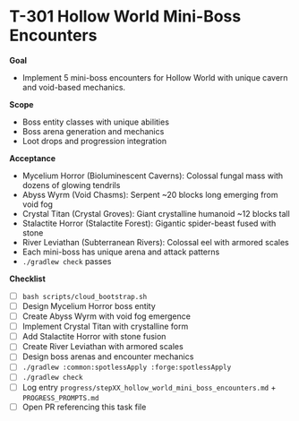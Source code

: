 # T-301 Hollow World Mini-Boss Encounters

**Goal**

- Implement 5 mini-boss encounters for Hollow World with unique cavern and void-based mechanics.

**Scope**

- Boss entity classes with unique abilities
- Boss arena generation and mechanics
- Loot drops and progression integration

**Acceptance**

- Mycelium Horror (Bioluminescent Caverns): Colossal fungal mass with dozens of glowing tendrils
- Abyss Wyrm (Void Chasms): Serpent ~20 blocks long emerging from void fog
- Crystal Titan (Crystal Groves): Giant crystalline humanoid ~12 blocks tall
- Stalactite Horror (Stalactite Forest): Gigantic spider-beast fused with stone
- River Leviathan (Subterranean Rivers): Colossal eel with armored scales
- Each mini-boss has unique arena and attack patterns
- `./gradlew check` passes

**Checklist**

- [ ] `bash scripts/cloud_bootstrap.sh`
- [ ] Design Mycelium Horror boss entity
- [ ] Create Abyss Wyrm with void fog emergence
- [ ] Implement Crystal Titan with crystalline form
- [ ] Add Stalactite Horror with stone fusion
- [ ] Create River Leviathan with armored scales
- [ ] Design boss arenas and encounter mechanics
- [ ] `./gradlew :common:spotlessApply :forge:spotlessApply`
- [ ] `./gradlew check`
- [ ] Log entry `progress/stepXX_hollow_world_mini_boss_encounters.md` + `PROGRESS_PROMPTS.md`
- [ ] Open PR referencing this task file
